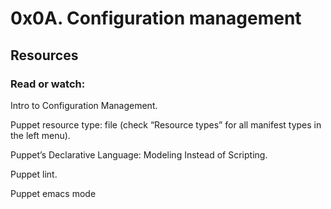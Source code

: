 <h1>0x0A. Configuration management</h1>

## Resources
### Read or watch:

Intro to Configuration Management.

Puppet resource type: file (check “Resource types” for all manifest types in the left menu).

Puppet’s Declarative Language: Modeling Instead of Scripting.

Puppet lint.

Puppet emacs mode
